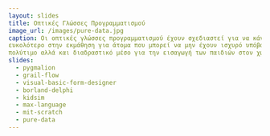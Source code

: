```yaml
---
layout: slides
title: Οπτικές Γλώσσες Προγραμματισμού 
image_url: /images/pure-data.jpg
caption: Οι οπτικές γλώσσες προγραμματισμού έχουν σχεδιαστεί για να κάνουν τον προγραμματισμό πιο προσιτό και 
ευκολότερο στην εκμάθηση για άτομα που μπορεί να μην έχουν ισχυρό υπόβαθρο στον κλασικό προγραμματισμό. Παράλληλα , αποτελούν ένα
πολύτιμο αλλά και διαδραστικό μέσο για την εισαγωγή των παιδιών στον χώρο του προγραμματισμού σε αντίθεση με τις text-based γλώσσες.
slides:
  - pygmalion
  - grail-flow
  - visual-basic-form-designer
  - borland-delphi
  - kidsim
  - max-language
  - mit-scratch
  - pure-data
---
```


